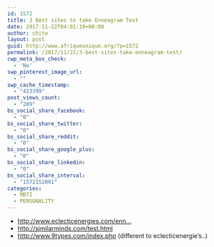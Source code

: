 ```yaml
---
id: 1572
title: 3 Best sites to take Enneagram Test
date: 2017-11-22T04:01:19+00:00
author: chito
layout: post
guid: http://www.afriqueunique.org/?p=1572
permalink: /2017/11/22/3-best-sites-take-enneagram-test/
cwp_meta_box_check:
  - 'No'
swp_pinterest_image_url:
  - ""
swp_cache_timestamp:
  - "423399"
post_views_count:
  - "289"
bs_social_share_facebook:
  - "0"
bs_social_share_twitter:
  - "0"
bs_social_share_reddit:
  - "0"
bs_social_share_google_plus:
  - "0"
bs_social_share_linkedin:
  - "0"
bs_social_share_interval:
  - "1572152091"
categories:
  - MBTI
  - PERSONALITY
---
```

<ul class="_5a_q _5yj1" dir="ltr">
  <li class="_2cuy _509q _2vxa">
    <a href="http://www.eclecticenergies.com/enneagram/test.php" target="_blank" rel="noopener nofollow noreferrer" data-lynx-mode="asynclazy" data-lynx-uri="https://l.facebook.com/l.php?u=http%3A%2F%2Fwww.eclecticenergies.com%2Fenneagram%2Ftest.php&h=ATNSsc4oTipsWMpusMY6qvuylWe89hhlrUqhpXCXB4jUS38xkCzmfqIgqzYBDFkZswVluZqMZuO0bvS2HP373GNFnQeXwCxekK4DL3Ckru0IugddIan-4z_KtiHF5HdQrptbchfzBiHf">http://www.eclecticenergies.com/enn&#8230;</a>
  </li>
  <li class="_2cuy _509q _2vxa">
    <a href="http://similarminds.com/test.html" target="_blank" rel="noopener nofollow noreferrer" data-lynx-mode="asynclazy" data-lynx-uri="https://l.facebook.com/l.php?u=http%3A%2F%2Fsimilarminds.com%2Ftest.html&h=ATNg02ZALh8Ba_C_eiu617Igy8Oj652ksbrzPt6jT2YxxfDgj4PpSXJjIqQcgGu74s_KP9qXSjm1Pd6G0tTybR02O-P7kdinIVMusY0ntis2bYw8szquSouYNa3i_wd8aRtIDRECBW7t">http://similarminds.com/test.html</a>
  </li>
  <li class="_2cuy _509q _2vxa">
    <a href="http://www.9types.com/index.php" target="_blank" rel="noopener nofollow noreferrer" data-lynx-mode="asynclazy" data-lynx-uri="https://l.facebook.com/l.php?u=http%3A%2F%2Fwww.9types.com%2Findex.php&h=ATO2PJrF83_mpo5c_dV1dSkCr6ZvXx9xl4RFr8SuptrjzABvwDOIblvI8A5QWPvxNx4r2SlVluWTq6ay_L27H8T4XXrQEjKd1kHjkxSCo7zcdcWF25lBwljU1ZL0KofdHs8rGXok9O_q">http://www.9types.com/index.php</a> (different to eclecticenergie&#8217;s..)
  </li>
</ul>

<div class="_2cuy _3dgx _2vxa">
  &nbsp;
</div>